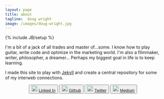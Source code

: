 ```yaml
---
layout: page
title: about
tagline:  doug wright
image: /images/doug-wright.jpg
---
```

{% include JB/setup %}

I'm a bit of a jack of all trades and master of...some. I know how to play guitar, write code and optimize in the marketing world. I'm also a filmmaker, writer, philosopher, a dreamer...  Perhaps my biggest goal in life is to keep learning.

I made this site to play with [Jekyll](https://github.com/mojombo/jekyll) and create a central repository for some of my interweb connections.

<div class="well" align="center">
	<button class="btn">
		<img src="http://www.linkedin.com/favicon.ico" width="20px" height="20px">
			<a href="http://www.linkedin.com/in/mrdougwright">Linked In</a></button>
	<button class="btn">
		<img src="http://www.github.com/favicon.ico" width="20px" height="20px"> 
			<a href="https://github.com/mrdougwright">Github</a></button>
	<button class="btn">
		<img src="http://twitter.com/favicon.ico" width="20px" height="20px"> 
			<a href="https://twitter.com/mrdougwright">Twitter</a></button>
	<button class="btn">
		<img src="http://medium.com/favicon.ico" width="20px" height="20px">
			<a href="https://medium.com/@mrdougwright">Medium</a></button>
</div>